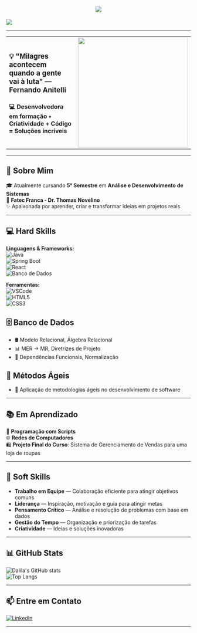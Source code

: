<h1 align="center">
  <img src="https://readme-typing-svg.herokuapp.com/?font=Righteous&size=35&color=800080&center=true&vCenter=true&width=650&height=70&duration=4000&lines=Bem+vindo+ao+meu+perfil+💻💜;+Welcome+to+my+profile💻💜" />
</h1>

<img src="https://user-images.githubusercontent.com/73097560/115834477-dbab4500-a447-11eb-908a-139a6edaec5c.gif">

---

<div align="center">
  <table>
    <tr>
      <td>
        <h3>💡 "Milagres acontecem quando a gente vai à luta" — Fernando Anitelli</h3>
        <h4>💻 Desenvolvedora em formação • Criatividade + Código = Soluções incríveis</h4>
      </td>
      <td>
        <img src="https://media.giphy.com/media/v1.Y2lkPTc5MGI3NjExZjg0bWp6aXluZDZtd3QweDVxZ3ZpaHJ4cDF1Ynp1YXprYWZpdWZyeSZlcD12MV9zdGlja2Vyc19zZWFyY2gmY3Q9cw/dBdDyy87eIEtWd6HTw/giphy.gif" width="300"/>
      </td>
    </tr>
  </table>
</div>

---


## 📖 Sobre Mim
🎓 Atualmente cursando **5° Semestre** em **Análise e Desenvolvimento de Sistemas**  
🏫 **Fatec Franca - Dr. Thomas Novelino**  
✨ Apaixonada por aprender, criar e transformar ideias em projetos reais

---

## 💻 Hard Skills

**Linguagens & Frameworks:**  
![Java](https://img.shields.io/badge/Java-ED8B00?style=for-the-badge&logo=openjdk&logoColor=white)  
![Spring Boot](https://img.shields.io/badge/Spring_Boot-6DB33F?style=for-the-badge&logo=springboot&logoColor=white)  
![React](https://img.shields.io/badge/React-61DAFB?style=for-the-badge&logo=react&logoColor=black)  
![Banco de Dados](https://img.shields.io/badge/Database-4479A1?style=for-the-badge&logo=mysql&logoColor=white)  

**Ferramentas:**  
![VSCode](https://img.shields.io/badge/VS%20Code-0078d7?style=for-the-badge&logo=visualstudiocode&logoColor=white)  
![HTML5](https://img.shields.io/badge/HTML5-E34F26?style=for-the-badge&logo=html5&logoColor=white)  
![CSS3](https://img.shields.io/badge/CSS3-1572B6?style=for-the-badge&logo=css3&logoColor=white)

## 🗄️ Banco de Dados  
- 🛢️ Modelo Relacional, Álgebra Relacional  
- 📊 MER → MR, Diretrizes de Projeto  
- 📂 Dependências Funcionais, Normalização  

## 📅 Métodos Ágeis  
- 🔄 Aplicação de metodologias ágeis no desenvolvimento de software

---

## 📚 Em Aprendizado
📜 **Programação com Scripts**  
🌐 **Redes de Computadores**  
🛍 **Projeto Final do Curso**: Sistema de Gerenciamento de Vendas para uma loja de roupas

---

## 🤝 Soft Skills
- **Trabalho em Equipe** — Colaboração eficiente para atingir objetivos comuns  
- **Liderança** — Inspiração, motivação e guia para atingir metas  
- **Pensamento Crítico** — Análise e resolução de problemas com base em dados  
- **Gestão do Tempo** — Organização e priorização de tarefas  
- **Criatividade** — Ideias e soluções inovadoras

---

## 📊 GitHub Stats
![Dalila's GitHub stats](https://github-readme-stats.vercel.app/api?username=DalilaCodes&show_icons=true&theme=radical)  
![Top Langs](https://github-readme-stats.vercel.app/api/top-langs/?username=DalilaCodes&layout=compact&theme=radical)

---

## 📫 Entre em Contato
[![LinkedIn](https://img.shields.io/badge/LinkedIn-0077B5?style=for-the-badge&logo=linkedin&logoColor=white)](https://linkedin.com/in/dalila-bueno-562ba726b/)  
  

---





